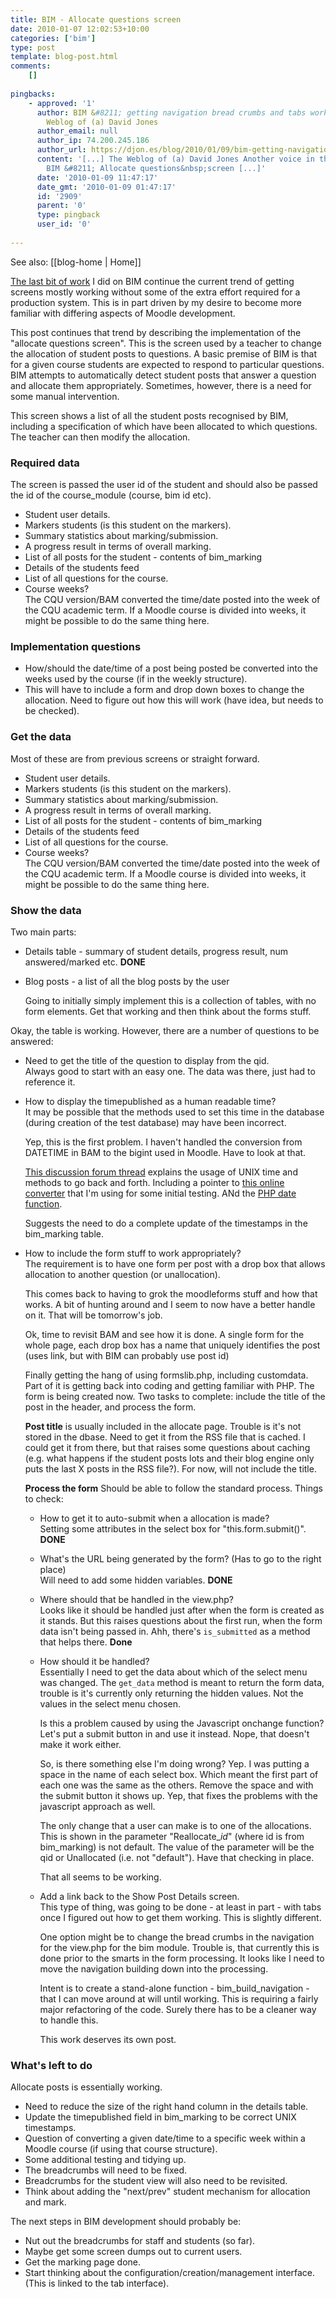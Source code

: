 ```yaml
---
title: BIM - Allocate questions screen
date: 2010-01-07 12:02:53+10:00
categories: ['bim']
type: post
template: blog-post.html
comments:
    []
    
pingbacks:
    - approved: '1'
      author: BIM &#8211; getting navigation bread crumbs and tabs working &laquo; The
        Weblog of (a) David Jones
      author_email: null
      author_ip: 74.200.245.186
      author_url: https://djon.es/blog/2010/01/09/bim-getting-navigation-bread-crumbs-and-tabs-working/
      content: '[...] The Weblog of (a) David Jones Another voice in the blogosphere    &laquo;
        BIM &#8211; Allocate questions&nbsp;screen [...]'
      date: '2010-01-09 11:47:17'
      date_gmt: '2010-01-09 01:47:17'
      id: '2909'
      parent: '0'
      type: pingback
      user_id: '0'
    
---
```


See also: [[blog-home | Home]]

[The last bit of work](/blog2/2009/12/26/bim-the-show-student-posts-screen/) I did on BIM continue the current trend of getting screens mostly working without some of the extra effort required for a production system. This is in part driven by my desire to become more familiar with differing aspects of Moodle development.

This post continues that trend by describing the implementation of the "allocate questions screen". This is the screen used by a teacher to change the allocation of student posts to questions. A basic premise of BIM is that for a given course students are expected to respond to particular questions. BIM attempts to automatically detect student posts that answer a question and allocate them appropriately. Sometimes, however, there is a need for some manual intervention.

This screen shows a list of all the student posts recognised by BIM, including a specification of which have been allocated to which questions. The teacher can then modify the allocation.

### Required data

The screen is passed the user id of the student and should also be passed the id of the course\_module (course, bim id etc).

- Student user details.
- Markers students (is this student on the markers).
- Summary statistics about marking/submission.
- A progress result in terms of overall marking.
- List of all posts for the student - contents of bim\_marking
- Details of the students feed
- List of all questions for the course.
- Course weeks?  
    The CQU version/BAM converted the time/date posted into the week of the CQU academic term. If a Moodle course is divided into weeks, it might be possible to do the same thing here.

### Implementation questions

- How/should the date/time of a post being posted be converted into the weeks used by the course (if in the weekly structure).
- This will have to include a form and drop down boxes to change the allocation. Need to figure out how this will work (have idea, but needs to be checked).

### Get the data

Most of these are from previous screens or straight forward.

- Student user details.
- Markers students (is this student on the markers).
- Summary statistics about marking/submission.
- A progress result in terms of overall marking.
- List of all posts for the student - contents of bim\_marking
- Details of the students feed
- List of all questions for the course.
- Course weeks?  
    The CQU version/BAM converted the time/date posted into the week of the CQU academic term. If a Moodle course is divided into weeks, it might be possible to do the same thing here.

### Show the data

Two main parts:

- Details table - summary of student details, progress result, num answered/marked etc. **DONE**
- Blog posts - a list of all the blog posts by the user
    
    Going to initially simply implement this is a collection of tables, with no form elements. Get that working and then think about the forms stuff.
    

Okay, the table is working. However, there are a number of questions to be answered:

- Need to get the title of the question to display from the qid.  
    Always good to start with an easy one. The data was there, just had to reference it.
- How to display the timepublished as a human readable time?  
    It may be possible that the methods used to set this time in the database (during creation of the test database) may have been incorrect.
    
    Yep, this is the first problem. I haven't handled the conversion from DATETIME in BAM to the bigint used in Moodle. Have to look at that.
    
    [This discussion forum thread](http://moodle.org/mod/forum/discuss.php?d=55719) explains the usage of UNIX time and methods to go back and forth. Including a pointer to [this online converter](http://www.onlineconversion.com/unix_time.htm) that I'm using for some initial testing. ANd the [PHP date function](http://php.net/manual/en/function.date.php).
    
    Suggests the need to do a complete update of the timestamps in the bim\_marking table.
    
- How to include the form stuff to work appropriately?  
    The requirement is to have one form per post with a drop box that allows allocation to another question (or unallocation).
    
    This comes back to having to grok the moodleforms stuff and how that works. A bit of hunting around and I seem to now have a better handle on it. That will be tomorrow's job.
    
    Ok, time to revisit BAM and see how it is done. A single form for the whole page, each drop box has a name that uniquely identifies the post (uses link, but with BIM can probably use post id)
    
    Finally getting the hang of using formslib.php, including customdata. Part of it is getting back into coding and getting familiar with PHP. The form is being created now. Two tasks to complete: include the title of the post in the header, and process the form.
    
    **Post title** is usually included in the allocate page. Trouble is it's not stored in the dbase. Need to get it from the RSS file that is cached. I could get it from there, but that raises some questions about caching (e.g. what happens if the student posts lots and their blog engine only puts the last X posts in the RSS file?). For now, will not include the title.
    
    **Process the form** Should be able to follow the standard process. Things to check:
    
    - How to get it to auto-submit when a allocation is made?  
        Setting some attributes in the select box for "this.form.submit()". **DONE**
    - What's the URL being generated by the form? (Has to go to the right place)  
        Will need to add some hidden variables. **DONE**
    - Where should that be handled in the view.php?  
        Looks like it should be handled just after when the form is created as it stands. But this raises questions about the first run, when the form data isn't being passed in. Ahh, there's `is_submitted` as a method that helps there. **Done**
    - How should it be handled?  
        Essentially I need to get the data about which of the select menu was changed. The `get_data` method is meant to return the form data, trouble is it's currently only returning the hidden values. Not the values in the select menu chosen.
        
        Is this a problem caused by using the Javascript onchange function? Let's put a submit button in and use it instead. Nope, that doesn't make it work either.
        
        So, is there something else I'm doing wrong? Yep. I was putting a space in the name of each select box. Which meant the first part of each one was the same as the others. Remove the space and with the submit button it shows up. Yep, that fixes the problems with the javascript approach as well.
        
        The only change that a user can make is to one of the allocations. This is shown in the parameter "Reallocate\__id_" (where id is from bim\_marking) is not default. The value of the parameter will be the qid or Unallocated (i.e. not "default"). Have that checking in place.
        
        That all seems to be working.
        
    - Add a link back to the Show Post Details screen.  
        This type of thing, was going to be done - at least in part - with tabs once I figured out how to get them working. This is slightly different.
        
        One option might be to change the bread crumbs in the navigation for the view.php for the bim module. Trouble is, that currently this is done prior to the smarts in the form processing. It looks like I need to move the navigation building down into the processing.
        
        Intent is to create a stand-alone function - bim\_build\_navigation - that I can move around at will until working. This is requiring a fairly major refactoring of the code. Surely there has to be a cleaner way to handle this.
        
        This work deserves its own post.
        
    

### What's left to do

Allocate posts is essentially working.

- Need to reduce the size of the right hand column in the details table.
- Update the timepublished field in bim\_marking to be correct UNIX timestamps.
- Question of converting a given date/time to a specific week within a Moodle course (if using that course structure).
- Some additional testing and tidying up.
- The breadcrumbs will need to be fixed.
- Breadcrumbs for the student view will also need to be revisited.
- Think about adding the "next/prev" student mechanism for allocation and mark.

The next steps in BIM development should probably be:

- Nut out the breadcrumbs for staff and students (so far).
- Maybe get some screen dumps out to current users.
- Get the marking page done.
- Start thinking about the configuration/creation/management interface. (This is linked to the tab interface).